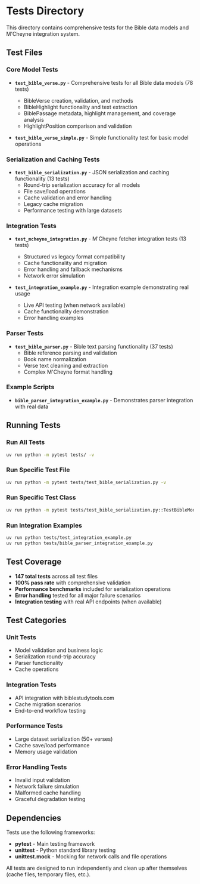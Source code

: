 # Tests Directory

This directory contains comprehensive tests for the Bible data models and M'Cheyne integration system.

## Test Files

### Core Model Tests
- **`test_bible_verse.py`** - Comprehensive tests for all Bible data models (78 tests)
  - BibleVerse creation, validation, and methods
  - BibleHighlight functionality and text extraction
  - BiblePassage metadata, highlight management, and coverage analysis
  - HighlightPosition comparison and validation

- **`test_bible_verse_simple.py`** - Simple functionality test for basic model operations

### Serialization and Caching Tests
- **`test_bible_serialization.py`** - JSON serialization and caching functionality (13 tests)
  - Round-trip serialization accuracy for all models
  - File save/load operations
  - Cache validation and error handling
  - Legacy cache migration
  - Performance testing with large datasets

### Integration Tests
- **`test_mcheyne_integration.py`** - M'Cheyne fetcher integration tests (13 tests)
  - Structured vs legacy format compatibility
  - Cache functionality and migration
  - Error handling and fallback mechanisms
  - Network error simulation

- **`test_integration_example.py`** - Integration example demonstrating real usage
  - Live API testing (when network available)
  - Cache functionality demonstration
  - Error handling examples

### Parser Tests
- **`test_bible_parser.py`** - Bible text parsing functionality (37 tests)
  - Bible reference parsing and validation
  - Book name normalization
  - Verse text cleaning and extraction
  - Complex M'Cheyne format handling

### Example Scripts
- **`bible_parser_integration_example.py`** - Demonstrates parser integration with real data

## Running Tests

### Run All Tests
```bash
uv run python -m pytest tests/ -v
```

### Run Specific Test File
```bash
uv run python -m pytest tests/test_bible_serialization.py -v
```

### Run Specific Test Class
```bash
uv run python -m pytest tests/test_bible_serialization.py::TestBibleModelsSerialization -v
```

### Run Integration Examples
```bash
uv run python tests/test_integration_example.py
uv run python tests/bible_parser_integration_example.py
```

## Test Coverage

- **147 total tests** across all test files
- **100% pass rate** with comprehensive validation
- **Performance benchmarks** included for serialization operations
- **Error handling** tested for all major failure scenarios
- **Integration testing** with real API endpoints (when available)

## Test Categories

### Unit Tests
- Model validation and business logic
- Serialization round-trip accuracy
- Parser functionality
- Cache operations

### Integration Tests
- API integration with biblestudytools.com
- Cache migration scenarios
- End-to-end workflow testing

### Performance Tests
- Large dataset serialization (50+ verses)
- Cache save/load performance
- Memory usage validation

### Error Handling Tests
- Invalid input validation
- Network failure simulation
- Malformed cache handling
- Graceful degradation testing

## Dependencies

Tests use the following frameworks:
- **pytest** - Main testing framework
- **unittest** - Python standard library testing
- **unittest.mock** - Mocking for network calls and file operations

All tests are designed to run independently and clean up after themselves (cache files, temporary files, etc.).